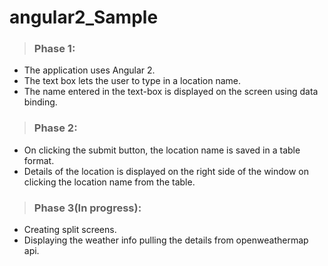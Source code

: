 # angular2_Sample

>### Phase 1:
* The application uses Angular 2.
* The text box lets the user to type in a location name.
* The name entered in the text-box is displayed on the screen using data binding.

>### Phase 2:
* On clicking the submit button, the location name is saved in a table format.
* Details of the location is displayed on the right side of the window on clicking the location name from the table.

>### Phase 3(In progress):
* Creating split screens.
* Displaying the weather info pulling the details from openweathermap api.
